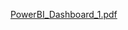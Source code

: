 [PowerBI_Dashboard_1.pdf](https://github.com/sanathchalla/PowerBI_dashboard_showcasing_distribution_of_Data_professional_in_the_Industry/files/14343898/PowerBI_Dashboard_1.pdf)
